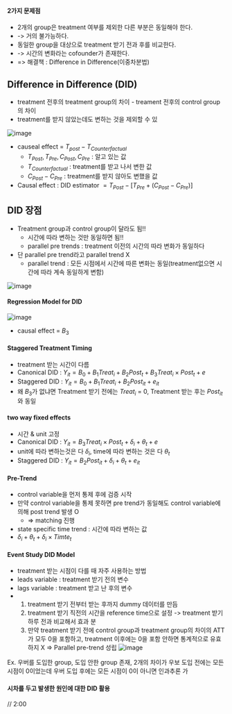#### 2가지 문제점
* 2개의 group은 treatment 여부를 제외한 다른 부분은 동일해야 한다.
* -> 거의 불가능하다.
* 동일한 group을 대상으로 treatment 받기 전과 후를 비교한다.
* -> 시간의 변화라는 cofounder가 존재한다.
* => 해결책 : Difference in Difference(이중차분법)

## Difference in Difference (DID)
* treatment 전후의 treatment group의 차이 - treament 전후의 control group의 차이
* treatment를 받지 않았는데도 변하는 것을 제외할 수 있

![image](https://github.com/hkyoo52/Causal-Inference/assets/63588046/2d0b4ae2-133b-4813-a2c0-e7c1a658d12c)

* causeal effect = $T_{post}-T_{Counterfactual}$  
  * $T_{Post}, T_{Pre}, C_{Post}, C_{Pre}$ : 알고 있는 값
  * $T_{Counterfactual}$ : treatment를 받고 나서 변한 값
  * $C_{Post}-C_{Pre}$ : treatment를 받지 않아도 변했을 값
* Causal effect : DID estimator $= T_{Post}-[T_{Pre}+(C_{Post}-C_{Pre})]$


## DID 장점
* Treatment group과 control group이 달라도 됨!!
  * 시간에 따라 변하는 것만 동일하면 됨!!
  * parallel pre trends : treatment 이전의 시간의 따라 변화가 동일하다
* 단 parallel pre trend라고 parallel trend X
  * parallel trend : 모든 시점에서 시간에 따른 변화는 동일(treatment없으면 시간에 따라 계속 동일하게 변함)

![image](https://github.com/hkyoo52/Causal-Inference/assets/63588046/c53cef4c-0c79-4a7e-b875-4f0deb0d267b)


#### Regression Model for DID
![image](https://github.com/hkyoo52/Causal-Inference/assets/63588046/aab79fa4-7129-4d31-a07c-5ccdc83f507b)
* causal effect = $B_{3}$


#### Staggered Treatment Timing
* treatment 받는 시간이 다름
* Canonical DID : $Y_{it} = B_0 + B_1Treat_i + B_2Post_t + B_3Treat_i \times Post_t + e$
* Staggered DID : $Y_{it} = B_0 + B_1Treat_i + B_2Post_{it} + e_{it}$
 * 왜 $B_3$가 없냐면 Treatment 받기 전에는 $Treat_i$ = 0, Treatment 받는 후는 $Post_{it}$와 동일

#### two way fixed effects
* 시간 & unit 고정
* Canonical DID :  $Y_{it} =B_3Treat_i \times Post_t + \delta_i + \theta_t + e$
 * unit에 따라 변하는것은 다 $\delta_i$, time에 따라 변하는 것은 다 $\theta_t$
* Staggered DID :  $Y_{it} =B_2Post_{it} + \delta_i + \theta_t + e_{it}$


#### Pre-Trend
* control variable을 먼저 통제 후에 검증 시작
* 만약 control variable을 통제 못하면 pre trend가 동일해도 control variable에 의해 post trend 발생 O
  * => matching 진행
* state specific time trend :  시간에 따라 변하는 값
* $\delta_i + \theta_t + \delta_i \times Timte_t$

#### Event Study DID Model
* treatment 받는 시점이 다를 때 자주 사용하는 방법
* leads variable : treatment 받기 전의 변수
* lags variable : treatment 받고 난 후의 변수
* 1. treatment 받기 전부터 받는 후까지 dummy 데이터를 만듬
  2. treatment 받기 직전의 시간을 reference time으로 설정 -> treatment 받기 하루 전과 비교해서 효과 분
  3. 만약 treatment 받기 전에 control group과 treatment group의 차이의 ATT가 모두 0을 포함하고, treatment 이후에는 0을 포함 안하면 통계적으로 유효하지 X => Parallel pre-trend 성립
 ![image](https://github.com/hkyoo52/Causal-Inference/assets/63588046/1c20f63f-d989-4a51-8b22-bdd3e49daf89)

Ex. 우버를 도입한 group, 도입 안한 group 존재, 2개의 차이가 우보 도입 전에는 모든 시점이 0이었는데 우버 도입 후에는 모든 시점이 0이 아니면 인과추론 가


#### 시차를 두고 발생한 원인에 대한 DID 활용
// 2:00

